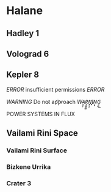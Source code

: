# Halane

## Hadley 1

## Volograd 6

## Kepler 8

*ERROR* insufficient permissions *ERROR*

*WARNING* Do not̷ ap͡p̵roa̴ch *WA̱͕̗R̘͓͇̱̲̤N͏̱̙͕̱I҉͕͎N̩̙G̯̣̳͟*

POWER SYSTEMS IN FLUX

## Vailami Rini Space

### Vailami Rini  Surface

### Bizkene Urrika

### Crater 3
